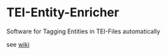 # TEI-Entity-Enricher
Software for Tagging Entities in TEI-Files automatically

see [wiki](https://github.com/NEISSproject/tei_entity_enricher/wiki)
